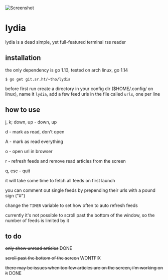 ![Screenshot](https://i.imgur.com/iTe1Rpw.png)

# lydia

lydia is a dead simple, yet full-featured terminal rss reader

## installation

the only dependency is go 1.13, tested on arch linux, go 1.14

    $ go get git.sr.ht/~tho/lydia

before first run create a directory in your config dir ($HOME/.config/ on
linux), name it `lydia`, add a few feed urls in the file called `urls`,
one per line

## how to use
j, k; down, up - down, up

d - mark as read, don't open

A - mark as read everything

o - open url in browser

r - refresh feeds and remove read articles from the screen

q, esc - quit



it will take some time to fetch all feeds on first launch

you can comment out single feeds by prepending their urls with a pound sign ("#")

change the `TIMER` variable to set how often to auto refresh feeds

currently it's not possible to scroll past the bottom of the window, so the
number of feeds is limited by it

## to do

~~only show unread articles~~ DONE

~~scroll past the bottom of the screen~~ WONTFIX

~~there may be issues when too few articles are on the screen, i'm working on it~~ DONE
